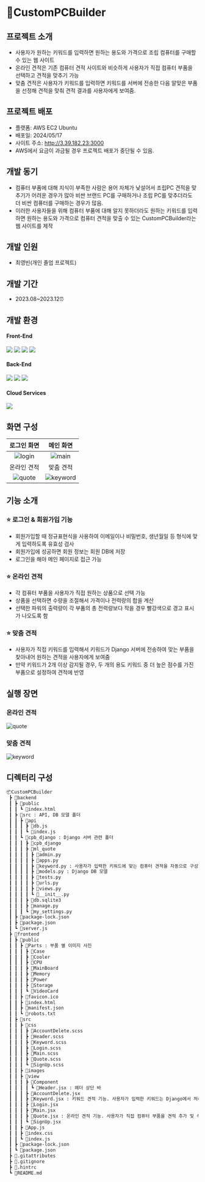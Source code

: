 <div>
<h1>🔌CustomPCBuilder</h1>
</div>

## 프로젝트 소개
* 사용자가 원하는 키워드를 입력하면 원하는 용도와 가격으로 조립 컴퓨터를 구매할 수 있는 웹 사이트
* 온라인 견적은 기존 컴퓨터 견적 사이트와 비슷하게 사용자가 직접 컴퓨터 부품을 선택하고 견적을 맞추기 가능
* 맞춤 견적은 사용자가 키워드를 입력하면 키워드를 서버에 전송한 다음 알맞은 부품을 선정해 견적을 맞춰 견적 결과를 사용자에게 보여줌.

## 프로젝트 배포
* 플랫폼: AWS EC2 Ubuntu
* 배포일: 2024/05/17
* 사이트 주소: http://3.39.182.23:3000
* AWS에서 요금이 과금될 경우 프로젝트 배포가 중단될 수 있음.

## 개발 동기
* 컴퓨터 부품에 대해 지식이 부족한 사람은 용어 자체가 낯설어서 조립PC 견적을 맞추기가 어려운 경우가 많아 비싼 브랜드 PC를 구매하거나 조립 PC를 맞추더라도 더 비싼 컴퓨터를 구매하는 경우가 많음.
* 이러한 사용자들을 위해 컴퓨터 부품에 대해 알지 못하더라도 원하는 키워드를 입력하면 원하는 용도와 가격으로 컴퓨터 견적을 맞출 수 있는 CustomPCBuilder라는 웹 사이트를 제작

## 개발 인원
* 최영빈(개인 졸업 프로젝트)

## 개발 기간
* 2023.08~2023.12⏰

## 개발 환경
#### Front-End

<img src="https://img.shields.io/badge/html5-E34F26?style=for-the-badge&logo=html5&logoColor=white"> <img src="https://img.shields.io/badge/css-1572B6?style=for-the-badge&logo=css3&logoColor=white"> <img src="https://img.shields.io/badge/javascript-F7DF1E?style=for-the-badge&logo=javascript&logoColor=black"> <img src="https://img.shields.io/badge/react-61DAFB?style=for-the-badge&logo=react&logoColor=black"> 
#### Back-End

<img src="https://img.shields.io/badge/node.js-339933?style=for-the-badge&logo=Node.js&logoColor=white"> <img src="https://img.shields.io/badge/django-092E20?style=for-the-badge&logo=django&logoColor=white"> <img src="https://img.shields.io/badge/mysql-4479A1?style=for-the-badge&logo=mysql&logoColor=white">
#### Cloud Services

<img src="https://img.shields.io/badge/amazonaws-232F3E?style=for-the-badge&logo=amazonaws&logoColor=white">

## 화면 구성
| 로그인 화면 | 메인 화면 |
| :----------------------: | :----------------------: |
| ![login](https://github.com/bin778/CustomPCBuilder/assets/31675860/9ee0151d-55d5-415a-9139-8315595af384) | ![main](https://github.com/bin778/CustomPCBuilder/assets/31675860/f3dbd853-5059-4e34-9319-e86538a58ff5) |
| 온라인 견적 | 맞춤 견적 |
| ![quote](https://github.com/bin778/CustomPCBuilder/assets/31675860/367b94ba-3fd3-4598-9586-ccae90fc4628) | ![keyword](https://github.com/bin778/CustomPCBuilder/assets/31675860/dd0b4c0f-8139-4792-9078-8de95b4c77c4) |

## 기능 소개
### ⭐ 로그인 & 회원가입 기능
* 회원가입할 때 정규표현식을 사용하여 이메일이나 비밀번호, 생년월일 등 형식에 맞게 입력하도록 유효성 검사
* 회원가입에 성공하면 회원 정보는 회원 DB에 저장
* 로그인을 해야 메인 페이지로 접근 가능

### ⭐ 온라인 견적
* 각 컴퓨터 부품을 사용자가 직접 원하는 상품으로 선택 가능
* 상품을 선택하면 수량을 조절해서 가격이나 전력량의 합을 계산
* 선택한 파워의 출력량이 각 부품의 총 전력량보다 작을 경우 빨강색으로 경고 표시가 나오도록 함

### ⭐ 맞춤 견적
* 사용자가 직접 키워드를 입력해서 키워드가 Django 서버에 전송하여 맞는 부품을 찾아내어 원하는 견적을 사용자에게 보여줌
* 만약 키워드가 2개 이상 감지될 경우, 두 개의 용도 키워드 중 더 높은 점수를 가진 부품으로 설정하여 견적에 반영

## 실행 장면
### 온라인 견적
![quote](https://github.com/bin778/CustomPCBuilder/assets/31675860/8729b665-4dac-4e86-bc27-c2b70787eda3)
### 맞춤 견적
![keyword](https://github.com/bin778/CustomPCBuilder/assets/31675860/cc0a4bc3-2d16-4890-a17c-cf9cab6ced0d)

## 디렉터리 구성
```bash
📦CustomPCBuilder
 ┣ 📂backend
 ┃ ┣ 📂public
 ┃ ┃ ┗ 📜index.html
 ┃ ┣ 📂src : API, DB 모델 폴더
 ┃ ┃ ┣ 📂api
 ┃ ┃ ┃ ┣ 📜db.js
 ┃ ┃ ┃ ┗ 📜index.js
 ┃ ┃ ┗ 📂cpb_django : Django 서버 관련 폴더
 ┃ ┃ ┃ ┣ 📂cpb_django
 ┃ ┃ ┃ ┣ 📂ml_quote
 ┃ ┃ ┃ ┃ ┣ 📜admin.py
 ┃ ┃ ┃ ┃ ┣ 📜apps.py
 ┃ ┃ ┃ ┃ ┣ 📜keyword.py : 사용자가 입력한 키워드에 맞는 컴퓨터 견적을 자동으로 구성함.
 ┃ ┃ ┃ ┃ ┣ 📜models.py : Django DB 모델
 ┃ ┃ ┃ ┃ ┣ 📜tests.py
 ┃ ┃ ┃ ┃ ┣ 📜urls.py
 ┃ ┃ ┃ ┃ ┣ 📜views.py
 ┃ ┃ ┃ ┃ ┗ 📜__init__.py
 ┃ ┃ ┃ ┣ 📜db.sqlite3
 ┃ ┃ ┃ ┣ 📜manage.py
 ┃ ┃ ┃ ┗ 📜my_settings.py
 ┃ ┣ 📜package-lock.json
 ┃ ┣ 📜package.json
 ┃ ┗ 📜server.js
 ┣ 📂frontend
 ┃ ┣ 📂public
 ┃ ┃ ┣ 📂Parts : 부품 별 이미지 사진
 ┃ ┃ ┃ ┣ 📂Case
 ┃ ┃ ┃ ┣ 📂Cooler
 ┃ ┃ ┃ ┣ 📂CPU
 ┃ ┃ ┃ ┣ 📂MainBoard
 ┃ ┃ ┃ ┣ 📂Memory
 ┃ ┃ ┃ ┣ 📂Power
 ┃ ┃ ┃ ┣ 📂Storage
 ┃ ┃ ┃ ┗ 📂VideoCard
 ┃ ┃ ┣ 📜favicon.ico
 ┃ ┃ ┣ 📜index.html
 ┃ ┃ ┣ 📜manifest.json
 ┃ ┃ ┗ 📜robots.txt
 ┃ ┣ 📂src
 ┃ ┃ ┣ 📂css
 ┃ ┃ ┃ ┣ 📜AccountDelete.scss
 ┃ ┃ ┃ ┣ 📜Header.scss
 ┃ ┃ ┃ ┣ 📜Keyword.scss
 ┃ ┃ ┃ ┣ 📜Login.scss
 ┃ ┃ ┃ ┣ 📜Main.scss
 ┃ ┃ ┃ ┣ 📜Quote.scss
 ┃ ┃ ┃ ┗ 📜SignUp.scss
 ┃ ┃ ┣ 📂images
 ┃ ┃ ┣ 📂view
 ┃ ┃ ┃ ┣ 📂Component
 ┃ ┃ ┃ ┃ ┗ 📜Header.jsx : 헤더 상단 바
 ┃ ┃ ┃ ┣ 📜AccountDelete.jsx
 ┃ ┃ ┃ ┣ 📜Keyword.jsx : 키워드 견적 기능. 사용자가 입력한 키워드는 Django에서 처리함.
 ┃ ┃ ┃ ┣ 📜Login.jsx
 ┃ ┃ ┃ ┣ 📜Main.jsx
 ┃ ┃ ┃ ┣ 📜Quote.jsx : 온라인 견적 기능. 사용자가 직접 컴퓨터 부품을 견적 추가 및 삭제.
 ┃ ┃ ┃ ┗ 📜SignUp.jsx
 ┃ ┃ ┣ 📜App.js
 ┃ ┃ ┣ 📜index.css
 ┃ ┃ ┗ 📜index.js
 ┃ ┣ 📜package-lock.json
 ┃ ┗ 📜package.json
 ┣ 📜.gitattributes
 ┣ 📜.gitignore
 ┣ 📜.hintrc
 ┗ 📜README.md
```
